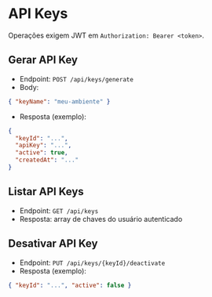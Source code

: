 # API Keys

Operações exigem JWT em `Authorization: Bearer <token>`.

## Gerar API Key
- Endpoint: `POST /api/keys/generate`
- Body:
```json
{ "keyName": "meu-ambiente" }
```
- Resposta (exemplo):
```json
{
  "keyId": "...",
  "apiKey": "...",
  "active": true,
  "createdAt": "..."
}
```

## Listar API Keys
- Endpoint: `GET /api/keys`
- Resposta: array de chaves do usuário autenticado

## Desativar API Key
- Endpoint: `PUT /api/keys/{keyId}/deactivate`
- Resposta (exemplo):
```json
{ "keyId": "...", "active": false }
```